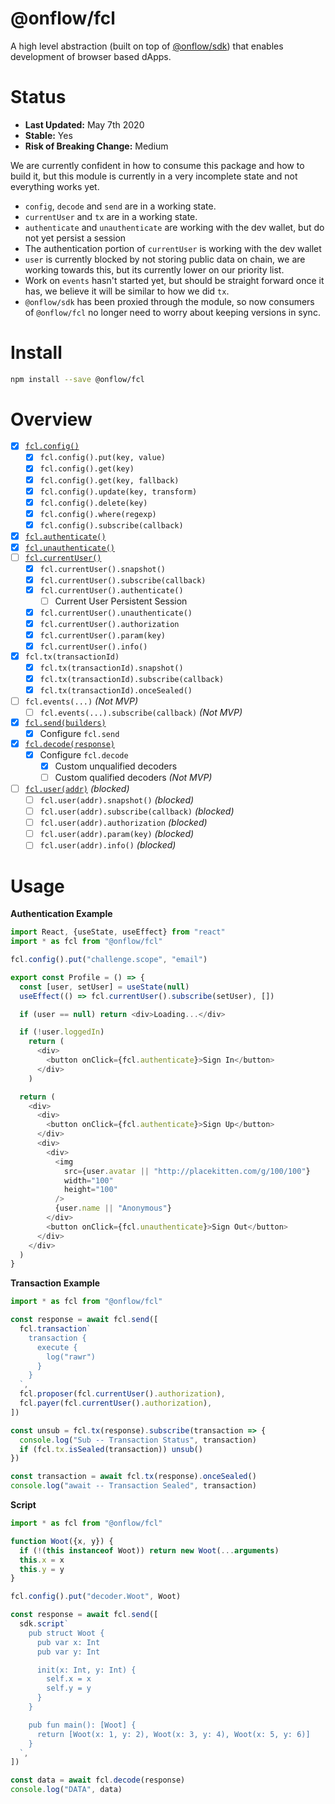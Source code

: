 # @onflow/fcl

A high level abstraction (built on top of [@onflow/sdk](../sdk)) that enables development of browser based dApps.

# Status

- **Last Updated:** May 7th 2020
- **Stable:** Yes
- **Risk of Breaking Change:** Medium

We are currently confident in how to consume this package and how to build it, but this module is currently in a very incomplete state and not everything works yet.

- `config`, `decode` and `send` are in a working state.
- `currentUser` and `tx` are in a working state.
- `authenticate` and `unauthenticate` are working with the dev wallet, but do not yet persist a session
- The authentication portion of `currentUser` is working with the dev wallet
- `user` is currently blocked by not storing public data on chain, we are working towards this, but its currently lower on our priority list.
- Work on `events` hasn't started yet, but should be straight forward once it has, we believe it will be similar to how we did `tx`.
- `@onflow/sdk` has been proxied through the module, so now consumers of `@onflow/fcl` no longer need to worry about keeping versions in sync.

# Install

```bash
npm install --save @onflow/fcl
```

# Overview

- [x] [`fcl.config()`](./src/config)
  - [x] `fcl.config().put(key, value)`
  - [x] `fcl.config().get(key)`
  - [x] `fcl.config().get(key, fallback)`
  - [x] `fcl.config().update(key, transform)`
  - [x] `fcl.config().delete(key)`
  - [x] `fcl.config().where(regexp)`
  - [x] `fcl.config().subscribe(callback)`
- [x] [`fcl.authenticate()`](./src/current-user)
- [x] [`fcl.unauthenticate()`](./src/current-user)
- [ ] [`fcl.currentUser()`](./src/current-user)
  - [x] `fcl.currentUser().snapshot()`
  - [x] `fcl.currentUser().subscribe(callback)`
  - [x] `fcl.currentUser().authenticate()`
    - [ ] Current User Persistent Session
  - [x] `fcl.currentUser().unauthenticate()`
  - [x] `fcl.currentUser().authorization`
  - [x] `fcl.currentUser().param(key)`
  - [x] `fcl.currentUser().info()`
- [x] `fcl.tx(transactionId)`
  - [x] `fcl.tx(transactionId).snapshot()`
  - [x] `fcl.tx(transactionId).subscribe(callback)`
  - [x] `fcl.tx(transactionId).onceSealed()`
- [ ] `fcl.events(...)` _(Not MVP)_
  - [ ] `fcl.events(...).subscribe(callback)` _(Not MVP)_
- [x] [`fcl.send(builders)`](./src/send)
  - [x] Configure `fcl.send`
- [x] [`fcl.decode(response)`](./src/decode)
  - [x] Configure `fcl.decode`
    - [x] Custom unqualified decoders
    - [ ] Custom qualified decoders _(Not MVP)_
- [ ] [`fcl.user(addr)`](./src/user) _(blocked)_
  - [ ] `fcl.user(addr).snapshot()` _(blocked)_
  - [ ] `fcl.user(addr).subscribe(callback)` _(blocked)_
  - [ ] `fcl.user(addr).authorization` _(blocked)_
  - [ ] `fcl.user(addr).param(key)` _(blocked)_
  - [ ] `fcl.user(addr).info()` _(blocked)_

# Usage

**Authentication Example**

```javascript
import React, {useState, useEffect} from "react"
import * as fcl from "@onflow/fcl"

fcl.config().put("challenge.scope", "email")

export const Profile = () => {
  const [user, setUser] = useState(null)
  useEffect(() => fcl.currentUser().subscribe(setUser), [])

  if (user == null) return <div>Loading...</div>

  if (!user.loggedIn)
    return (
      <div>
        <button onClick={fcl.authenticate}>Sign In</button>
      </div>
    )

  return (
    <div>
      <div>
        <button onClick={fcl.authenticate}>Sign Up</button>
      </div>
      <div>
        <div>
          <img
            src={user.avatar || "http://placekitten.com/g/100/100"}
            width="100"
            height="100"
          />
          {user.name || "Anonymous"}
        </div>
        <button onClick={fcl.unauthenticate}>Sign Out</button>
      </div>
    </div>
  )
}
```

**Transaction Example**

```javascript
import * as fcl from "@onflow/fcl"

const response = await fcl.send([
  fcl.transaction`
    transaction {
      execute {
        log("rawr")
      }
    }
  `,
  fcl.proposer(fcl.currentUser().authorization),
  fcl.payer(fcl.currentUser().authorization),
])

const unsub = fcl.tx(response).subscribe(transaction => {
  console.log("Sub -- Transaction Status", transaction)
  if (fcl.tx.isSealed(transaction)) unsub()
})

const transaction = await fcl.tx(response).onceSealed()
console.log("await -- Transaction Sealed", transaction)
```

**Script**

```javascript
import * as fcl from "@onflow/fcl"

function Woot({x, y}) {
  if (!(this instanceof Woot)) return new Woot(...arguments)
  this.x = x
  this.y = y
}

fcl.config().put("decoder.Woot", Woot)

const response = await fcl.send([
  sdk.script`
    pub struct Woot {
      pub var x: Int
      pub var y: Int

      init(x: Int, y: Int) {
        self.x = x
        self.y = y
      }
    }

    pub fun main(): [Woot] {
      return [Woot(x: 1, y: 2), Woot(x: 3, y: 4), Woot(x: 5, y: 6)]
    }
  `,
])

const data = await fcl.decode(response)
console.log("DATA", data)
```

